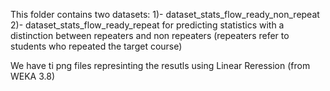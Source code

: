 This folder contains two datasets:
	1)- dataset_stats_flow_ready_non_repeat
	2)- dataset_stats_flow_ready_repeat
for predicting statistics with a distinction between repeaters and non repeaters (repeaters refer to students who repeated the target course)

We have ti png files represinting the resutls using Linear Reression (from WEKA 3.8)